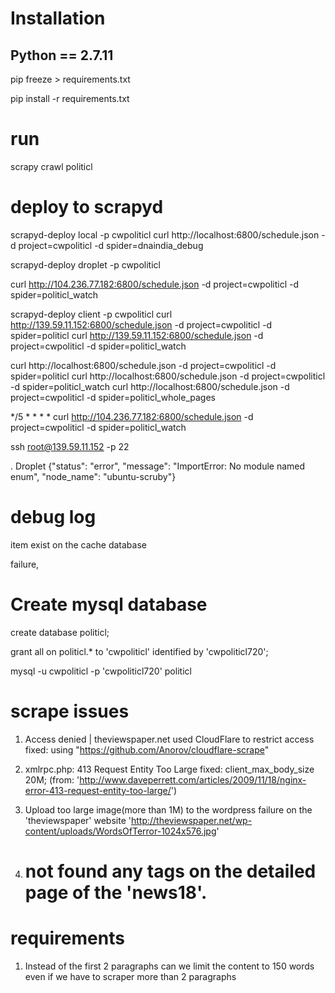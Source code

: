 # Installation
## Python == 2.7.11

pip freeze > requirements.txt

pip install -r requirements.txt

# run
scrapy crawl politicl

# deploy to scrapyd

scrapyd-deploy local -p cwpoliticl
curl http://localhost:6800/schedule.json -d project=cwpoliticl -d spider=dnaindia_debug

scrapyd-deploy droplet -p cwpoliticl

curl http://104.236.77.182:6800/schedule.json -d project=cwpoliticl -d spider=politicl_watch

scrapyd-deploy client -p cwpoliticl
curl http://139.59.11.152:6800/schedule.json -d project=cwpoliticl -d spider=politicl
curl http://139.59.11.152:6800/schedule.json -d project=cwpoliticl -d spider=politicl_watch

curl http://localhost:6800/schedule.json -d project=cwpoliticl -d spider=politicl
curl http://localhost:6800/schedule.json -d project=cwpoliticl -d spider=politicl_watch
curl http://localhost:6800/schedule.json -d project=cwpoliticl -d spider=politicl_whole_pages

*/5 * * * * curl http://104.236.77.182:6800/schedule.json -d project=cwpoliticl -d spider=politicl_watch

ssh root@139.59.11.152 -p 22

. Droplet
{"status": "error", "message": "ImportError: No module named enum", "node_name": "ubuntu-scruby"}

# debug log
item exist  on the cache database

failure,

# Create mysql database

create database politicl;

grant all on politicl.* to 'cwpoliticl' identified by 'cwpoliticl720';

mysql -u cwpoliticl -p 'cwpoliticl720' politicl

# scrape issues

 1. Access denied | theviewspaper.net used CloudFlare to restrict access
  fixed: using "https://github.com/Anorov/cloudflare-scrape"
   
 2. xmlrpc.php: 413 Request Entity Too Large
  fixed: client_max_body_size 20M; (from: 'http://www.daveperrett.com/articles/2009/11/18/nginx-error-413-request-entity-too-large/')
  
 3. Upload too large image(more than 1M) to the wordpress failure on the 'theviewspaper' website 
   'http://theviewspaper.net/wp-content/uploads/WordsOfTerror-1024x576.jpg'
   
 4. # not found any tags on the detailed page of the 'news18'.
 
 # requirements
 
  1. Instead of the first 2 paragraphs can we limit the content to 150 words even if we have to scraper more than 2 paragraphs
  
  
